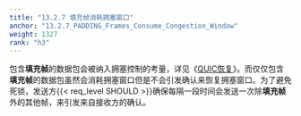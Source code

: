 ```yaml
---
title: "13.2.7 填充帧消耗拥塞窗口"
anchor: "13.2.7_PADDING_Frames_Consume_Congestion_Window"
weight: 1327
rank: "h3"
---
```


包含**填充帧**的数据包会被纳入拥塞控制的考量，详见《[QUIC恢复](../RFC9002_Chinese_Translation)》。而仅仅包含**填充帧**的数据包虽然会消耗拥塞窗口但是不会引发确认来恢复拥塞窗口。为了避免死锁，发送方{{< req_level SHOULD >}}确保每隔一段时间会发送一次除**填充帧**外的其他帧，来引发来自接收方的确认。
